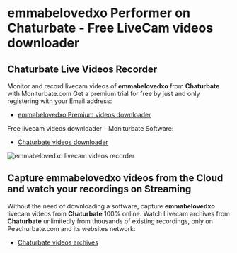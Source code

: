 # emmabelovedxo Performer on Chaturbate - Free LiveCam videos downloader

## Chaturbate Live Videos Recorder

Monitor and record livecam videos of **emmabelovedxo** from **Chaturbate** with Moniturbate.com
Get a premium trial for free by just and only registering with your Email address:
* [emmabelovedxo Premium videos downloader](https://moniturbate.com/request-demo-licence-key.html)

Free livecam videos downloader - Moniturbate Software:
* [Chaturbate videos downloader](https://moniturbate.com/moniturbate-download-software.html)

![emmabelovedxo livecam videos recorder](https://peachurnet.com/templates/moniturbate-software.png)


## Capture emmabelovedxo videos from the Cloud and watch your recordings on Streaming

Without the need of downloading a software, capture **emmabelovedxo** livecam videos from **Chaturbate** 100% online.
Watch Livecam archives from **Chaturbate** unlimitedly from thousands of existing recordings, only on Peachurbate.com and its websites network:
* [Chaturbate videos archives](https://peachurnet.com/)